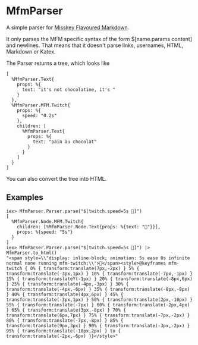 # MfmParser

A simple parser for [Misskey Flavoured Markdown](https://github.com/misskey-dev/mfm.js/).

It only parses the MFM specific syntax of the form $[name.params content] and newlines. 
That means that it doesn't parse links, usernames, HTML, Markdown or Katex.

The Parser returns a tree, which looks like

    [
      %MfmParser.Text{
        props: %{
          text: "it's not chocolatine, it's "
        }
      },
      %MfmParser.MFM.Twitch{
        props: %{
          speed: "0.2s"
        },
        children: [
          %MfmParser.Text{
            props: %{
              text: "pain au chocolat"
            }
          }
        ]
      }
    ]


You can also convert the tree into HTML.

## Examples

    iex> MfmParser.Parser.parse("$[twitch.speed=5s 🍮]")
    [
      %MfmParser.Node.MFM.Twitch{
        children: [%MfmParser.Node.Text{props: %{text: "🍮"}}],
        props: %{speed: "5s"}
      }
    ]
    iex> MfmParser.Parser.parse("$[twitch.speed=5s 🍮]") |> MfmParser.to_html()                                    
    "<span style=\\"display: inline-block; animation: 5s ease 0s infinite normal none running mfm-twitch;\\">🍮</span><style>@keyframes mfm-twitch { 0% { transform:translate(7px,-2px) } 5% { transform:translate(-3px,1px) } 10% { transform:translate(-7px,-1px) } 15% { transform:translateY(-1px) } 20% { transform:translate(-8px,6px) } 25% { transform:translate(-4px,-3px) } 30% { transform:translate(-4px,-6px) } 35% { transform:translate(-8px,-8px) } 40% { transform:translate(4px,6px) } 45% { transform:translate(-3px,1px) } 50% { transform:translate(2px,-10px) } 55% { transform:translate(-7px) } 60% { transform:translate(-2px,4px) } 65% { transform:translate(3px,-8px) } 70% { transform:translate(6px,7px) } 75% { transform:translate(-7px,-2px) } 80% { transform:translate(-7px,-8px) } 85% { transform:translate(9px,3px) } 90% { transform:translate(-3px,-2px) } 95% { transform:translate(-10px,2px) } to { transform:translate(-2px,-6px) }}</style>"
